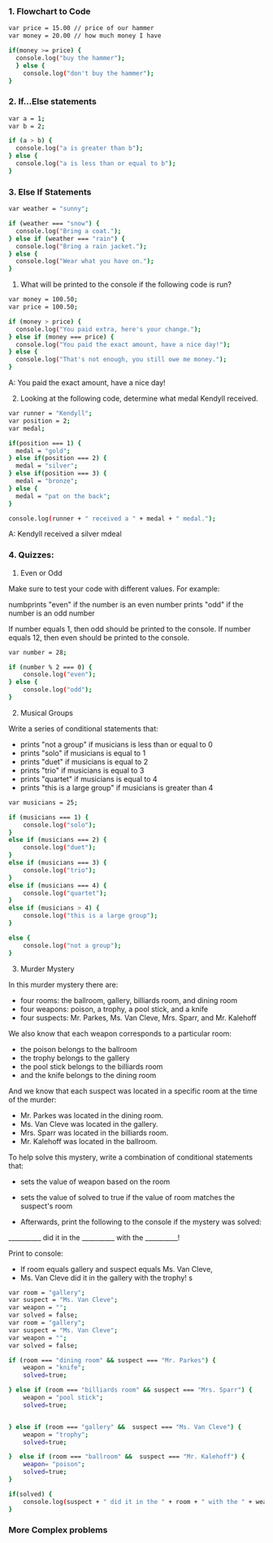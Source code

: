 
### 1. Flowchart to Code 

```sh
var price = 15.00 // price of our hammer
var money = 20.00 // how much money I have 

if(money >= price) {
  console.log("buy the hammer");
  } else {
    console.log("don't buy the hammer");
}
```

### 2. If...Else statements

```sh
var a = 1;
var b = 2;

if (a > b) {
  console.log("a is greater than b");
} else {
  console.log("a is less than or equal to b");
}
```

### 3. Else If Statements 

```sh
var weather = "sunny";

if (weather === "snow") {
  console.log("Bring a coat.");
} else if (weather === "rain") {
  console.log("Bring a rain jacket.");
} else {
  console.log("Wear what you have on.");
}
```

1. What will be printed to the console if the following code is run?

```sh
var money = 100.50;
var price = 100.50;

if (money > price) {
  console.log("You paid extra, here's your change.");
} else if (money === price) {
  console.log("You paid the exact amount, have a nice day!");
} else {
  console.log("That's not enough, you still owe me money.");
}
```
A: You paid the exact amount, have a nice day!

2. Looking at the following code, determine what medal Kendyll received.

```sh
var runner = "Kendyll";
var position = 2;
var medal;

if(position === 1) {
  medal = "gold";
} else if(position === 2) {
  medal = "silver";
} else if(position === 3) {
  medal = "bronze";
} else {
  medal = "pat on the back";
}

console.log(runner + " received a " + medal + " medal.");
```
A: Kendyll received a silver mdeal

### 4. Quizzes: 
1. Even or Odd

Make sure to test your code with different values. For example:

numbprints "even" if the number is an even number
prints "odd" if the number is an odd number

If number equals 1, then odd should be printed to the console.
If number equals 12, then even should be printed to the console.

```sh
var number = 28;

if (number % 2 === 0) {
    console.log("even");
} else {
    console.log("odd");
}
```

2. Musical Groups

Write a series of conditional statements that:

* prints "not a group" if musicians is less than or equal to 0
* prints "solo" if musicians is equal to 1
* prints "duet" if musicians is equal to 2
* prints "trio" if musicians is equal to 3
* prints "quartet" if musicians is equal to 4
* prints "this is a large group" if musicians is greater than 4

```sh
var musicians = 25;

if (musicians === 1) {
    console.log("solo");
}
else if (musicians === 2) {
    console.log("duet");
}
else if (musicians === 3) {
    console.log("trio");
}
else if (musicians === 4) {
    console.log("quartet");
}
else if (musicians > 4) {
    console.log("this is a large group");
}

else {
    console.log("not a group");
}
```

3. Murder Mystery 

In this murder mystery there are:

* four rooms: the ballroom, gallery, billiards room, and dining room
* four weapons: poison, a trophy, a pool stick, and a knife
* four suspects: Mr. Parkes, Ms. Van Cleve, Mrs. Sparr, and Mr. Kalehoff

We also know that each weapon corresponds to a particular room:

* the poison belongs to the ballroom
* the trophy belongs to the gallery
* the pool stick belongs to the billiards room
* and the knife belongs to the dining room

And we know that each suspect was located in a specific room at the time of the murder:

*  Mr. Parkes was located in the dining room.
*  Ms. Van Cleve was located in the gallery.
*  Mrs. Sparr was located in the billiards room.
* Mr. Kalehoff was located in the ballroom.

To help solve this mystery, write a combination of conditional statements that:

* sets the value of weapon based on the room 
* sets the value of solved to true if the value of room matches the suspect's room

* Afterwards, print the following to the console if the mystery was solved:

__________ did it in the __________ with the __________!

Print to console: 
* If room equals gallery and suspect equals Ms. Van Cleve, 
* Ms. Van Cleve did it in the gallery with the trophy! s

```sh
var room = "gallery";
var suspect = "Ms. Van Cleve";
var weapon = "";
var solved = false;
var room = "gallery";
var suspect = "Ms. Van Cleve";
var weapon = "";
var solved = false;

if (room === "dining room" && suspect === "Mr. Parkes") {
    weapon = "knife";
    solved=true;

} else if (room === "billiards room" && suspect === "Mrs. Sparr") {
    weapon = "pool stick";
    solved=true;


} else if (room === "gallery" &&  suspect === "Ms. Van Cleve") {
    weapon = "trophy";
    solved=true;

}  else if (room === "ballroom" &&  suspect === "Mr. Kalehoff") {
    weapon= "poison";
    solved=true;
}

if(solved) {
    console.log(suspect + " did it in the " + room + " with the " + weapon + "!");
}


```



### More Complex problems

